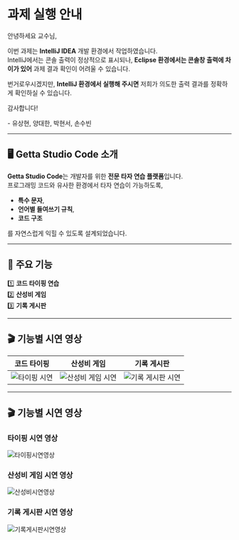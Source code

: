 # 과제 실행 안내

안녕하세요 교수님,

이번 과제는 **IntelliJ IDEA** 개발 환경에서 작업하였습니다.  
IntelliJ에서는 콘솔 출력이 정상적으로 표시되나, **Eclipse 환경에서는 콘솔창 출력에 차이가 있어** 과제 결과 확인이 어려울 수 있습니다.

번거로우시겠지만, **IntelliJ 환경에서 실행해 주시면** 저희가 의도한 출력 결과를 정확하게 확인하실 수 있습니다.

감사합니다!

\- 유상현, 양대한, 박현서, 손수빈

---

## 🖥️ Getta Studio Code 소개

**Getta Studio Code**는 개발자를 위한 **전문 타자 연습 플랫폼**입니다.  
프로그래밍 코드와 유사한 환경에서 타자 연습이 가능하도록,
- **특수 문자**,
- **언어별 들여쓰기 규칙**,
- **코드 구조**

를 자연스럽게 익힐 수 있도록 설계되었습니다.

---

## 🚀 주요 기능
1️⃣ **코드 타이핑 연습**  
2️⃣ **산성비 게임**  
3️⃣ **기록 게시판**

---

## 🎬 기능별 시연 영상

|            코드 타이핑             |               산성비 게임               |              기록 게시판               |
|:-----------------------------:|:----------------------------------:|:---------------------------------:|
| ![타이핑 시연](./video/typing.gif) | ![산성비 게임 시연](./video/acidrain.gif) | ![기록 게시판 시연](./video/records.gif) |

---

## 🎬 기능별 시연 영상
### 타이핑 시연 영상
![타이핑시연영상](./video/typing.gif)

### 산성비 게임 시연 영상
![산성비시연영상](./video/acidrain.gif)

### 기록 게시판 시연 영상
![기록게시판시연영상](./video/records.gif)
